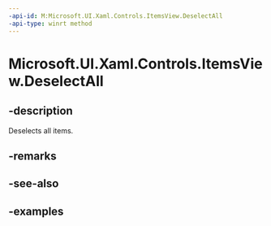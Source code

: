 ```yaml
---
-api-id: M:Microsoft.UI.Xaml.Controls.ItemsView.DeselectAll
-api-type: winrt method
---
```


# Microsoft.UI.Xaml.Controls.ItemsView.DeselectAll

<!--
public void DeselectAll ();
-->


## -description

Deselects all items.

## -remarks

## -see-also

## -examples


